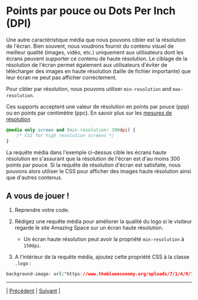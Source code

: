 # Points par pouce ou Dots Per Inch (DPI)

Une autre caractéristique média que nous pouvons cibler est la résolution de l'écran.
Bien souvent, nous voudrons fournir du contenu visuel de meilleur qualité (images, vidéo, etc.) uniquement aux utilisateurs dont les écrans peuvent supporter ce contenu de haute résolution.
Le ciblage de la résolution de l'écran permet également aux utilisateurs d'éviter de télécharger des images en haute résolution (taille de fichier importante) que leur écran ne peut pas afficher correctement.

Pour cibler par résolution, nous pouvons utiliser `min-resolution` and `max-resolution`.

Ces supports acceptent une valeur de résolution en points par pouce (ppp) ou en points par centimètre (ppc). En savoir plus sur les [mesures de résolution](https://fr.wikipedia.org/wiki/Point_par_pouce)

```css
@media only screen and (min-resolution: 300dpi) {
    /* CSS for high resolution screens */
}
```

La requête média dans l'exemple ci-dessus cible les écrans haute résolution en s'assurant que la résolution de l'écran est d'au moins 300 points par pouce. Si la requête de résolution d'écran est satisfaite, nous pouvons alors utiliser le CSS pour afficher des images haute résolution ainsi que d'autres contenus.

## A vous de jouer !

1. Reprendre votre code.

2. Rédigez une requête média pour améliorer la qualité du logo si le visiteur regarde le site Amazing Space sur un écran haute résolution.
    - Un écran haute résolution peut avoir la propriété `min-resolution` à `150dpi`.
    
3. A l'intérieur de la requête média, ajoutez cette propriété CSS à la classe `.logo` :
```css
background-image: url("https://www.theblueeconomy.org/uploads/7/1/4/9/71490689/7949089.png");
```


___
| [Précédent](./12-plage.md)       | [Suivant](./14-operateur-and.md)        |
